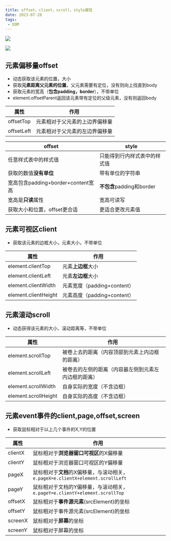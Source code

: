 ```yaml
---
title: offset，client，scroll，style属性
date: 2023-07-28
tags:
 - DOM
---
```


![](https://pic1.zhimg.com/v2-04dd7daf9ad4614f64d738b208e190b4_b.jpg)

![](https://pic3.zhimg.com/v2-385838d3bbc781a5c5a64ff8ff66299e_b.jpg)

## 元素偏移量offset

*   动态获取该元素的位置，大小
*   获取**元素距离父元素的位置**，父元素需要有定位，没有则向上找直到body
*   获取元素的宽高（**包含padding，border**），不带单位
*   element.offsetParent返回该元素带有定位的父级元素，没有则返回body

| 属性         | 作用              |
| ---------- | --------------- |
| offsetTop  | 元素相对于父元素的上边界偏移量 |
| offsetLeft | 元素相对于父元素的左边界偏移量 |

| offset                             | style                        |
| ---------------------------------- | ---------------------------- |
| 任意样式表中的样式值               | 只能得到行内样式表中的样式值 |
| 获取的数值**没有单位**             | 带有单位的字符串             |
| 宽高包含padding+border+content宽高 | **不包含**padding和border    |
| 宽高是**只读**属性                 | 宽高可读写                   |
| 获取大小和位置，offset更合适       | 更适合更改元素值             |

## 元素可视区client

*   获取该元素的边框大小，元素大小，不带单位

| 属性                 | 作用                        |
| -------------------- | --------------------------- |
| element.clientTop    | 元素**上边框**大小          |
| element.clientLeft   | 元素**左边框**大小          |
| element.clientWidth  | 元素宽度（padding+content） |
| element.clientHeight | 元素高度（padding+content） |

## 元素滚动scroll

*   动态获得该元素的大小、滚动距离等，不带单位

| 属性                   | 作用                         |
| -------------------- | -------------------------- |
| element.scrollTop    | 被卷上去的距离（内容顶部到元素上内边框的距离）    |
| element.scrollLeft   | 被卷去的左侧的距离（内容最左侧到元素左内边框的距离） |
| element.scrollWidth  | 自身实际的宽度（不含边框）              |
| element.scrollHeight | 自身实际的高度（不含边框）              |

## 元素event事件的client,page,offset,screen

*   获取鼠标相对于以上几个事件的X,Y的位置

| 属性    | 作用                                                         |
| ------- | ------------------------------------------------------------ |
| clientX | 鼠标相对于**浏览器窗口可视区**的X偏移量                      |
| clientY | 鼠标相对于浏览器窗口可视区的Y偏移量                          |
| pageX   | 鼠标相对于**文档**的X偏移量，与滚动相关，`e.pageX=e.clientX+element.scrollLeft` |
| pageY   | 鼠标相对于文档的Y偏移量，与滚动相关，`e.pageY=e.clientY+element.scrollTop` |
| offsetX | 鼠标相对于**事件源元素**(srcElement)的坐标                   |
| offsetY | 鼠标相对于事件源元素(srcElement)的坐标                       |
| screenX | 鼠标相对于**屏幕**的坐标                                     |
| screenY | 鼠标相对于屏幕的坐标                                         |

